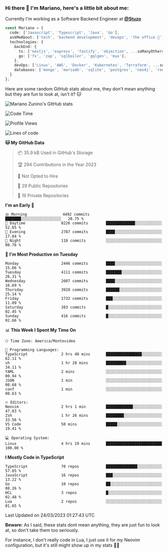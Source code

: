 ### Hi there 👋 I'm Mariano, here's a little bit about me:

Currently I'm working as a Software Backend Engineer at [**@Stuzo**](https://www.stuzo.com/)

```ts
const Mariano = {
  code: ['Javascript', 'Typescript', 'Java', 'Go'],
  askMeAbout: ['tech', 'backend development', 'devops', 'the office 💼'],
  technologies: {
    backEnd: {
      ts: ['nestjs', 'express', 'fastify', 'objection', ...soManyOthersFrameworks],
      go: ['fx', 'zap', 'sqlboiler', 'gqlgen', 'mux'],
    },
    devOps: ['Linux', 'AWS', 'Docker', 'Kubernetes', 'Terraform', ...soManyOthersTools],
    databases: ['mongo', 'mariadb', 'sqlite', 'postgres', 'neo4j', 'redis'],
  }
};
```

Here are some random GitHub stats about me, they don't mean anything but they are fun to look at, isn't it? 🐱

![Mariano Zunino's GitHub stats](https://github-readme-stats.vercel.app/api?username=marianozunino&count_private=true&show_icons=true&theme=radical)

<!--START_SECTION:waka-->
![Code Time](http://img.shields.io/badge/Code%20Time-646%20hrs%2055%20mins-blue)

![Profile Views](http://img.shields.io/badge/Profile%20Views-0-blue)

![Lines of code](https://img.shields.io/badge/From%20Hello%20World%20I%27ve%20Written-7.2%20million%20lines%20of%20code-blue)

**🐱 My GitHub Data** 

> 📦 35.9 kB Used in GitHub's Storage 
 > 
> 🏆 294 Contributions in the Year 2023
 > 
> 🚫 Not Opted to Hire
 > 
> 📜 29 Public Repositories 
 > 
> 🔑 19 Private Repositories 
 > 
**I'm an Early 🐤** 

```text
🌞 Morning                4492 commits        ███████░░░░░░░░░░░░░░░░░░   28.75 % 
🌆 Daytime                8226 commits        █████████████░░░░░░░░░░░░   52.65 % 
🌃 Evening                2787 commits        ████░░░░░░░░░░░░░░░░░░░░░   17.84 % 
🌙 Night                  118 commits         ░░░░░░░░░░░░░░░░░░░░░░░░░   00.76 % 
```
📅 **I'm Most Productive on Tuesday** 

```text
Monday                   2446 commits        ████░░░░░░░░░░░░░░░░░░░░░   15.66 % 
Tuesday                  4111 commits        ███████░░░░░░░░░░░░░░░░░░   26.31 % 
Wednesday                2607 commits        ████░░░░░░░░░░░░░░░░░░░░░   16.69 % 
Thursday                 3928 commits        ██████░░░░░░░░░░░░░░░░░░░   25.14 % 
Friday                   1732 commits        ███░░░░░░░░░░░░░░░░░░░░░░   11.09 % 
Saturday                 383 commits         █░░░░░░░░░░░░░░░░░░░░░░░░   02.45 % 
Sunday                   416 commits         █░░░░░░░░░░░░░░░░░░░░░░░░   02.66 % 
```


📊 **This Week I Spent My Time On** 

```text
🕑︎ Time Zone: America/Montevideo

💬 Programming Languages: 
TypeScript               2 hrs 40 mins       ████████████████░░░░░░░░░   62.11 % 
sh                       1 hr 28 mins        █████████░░░░░░░░░░░░░░░░   34.11 % 
YAML                     2 mins              ░░░░░░░░░░░░░░░░░░░░░░░░░   00.94 % 
JSON                     1 min               ░░░░░░░░░░░░░░░░░░░░░░░░░   00.68 % 
conf                     1 min               ░░░░░░░░░░░░░░░░░░░░░░░░░   00.63 % 

🔥 Editors: 
Neovim                   2 hrs 1 min         ████████████░░░░░░░░░░░░░   47.03 % 
Zsh                      1 hr 26 mins        ████████░░░░░░░░░░░░░░░░░   33.56 % 
VS Code                  50 mins             █████░░░░░░░░░░░░░░░░░░░░   19.41 % 

💻 Operating System: 
Linux                    4 hrs 19 mins       █████████████████████████   100.00 % 
```

**I Mostly Code in TypeScript** 

```text
TypeScript               70 repos            ██████████████░░░░░░░░░░░   57.85 % 
JavaScript               16 repos            ███░░░░░░░░░░░░░░░░░░░░░░   13.22 % 
Go                       10 repos            ██░░░░░░░░░░░░░░░░░░░░░░░   08.26 % 
HCL                      3 repos             █░░░░░░░░░░░░░░░░░░░░░░░░   02.48 % 
Lua                      2 repos             ░░░░░░░░░░░░░░░░░░░░░░░░░   01.65 % 
```




 Last Updated on 24/03/2023 01:27:43 UTC
<!--END_SECTION:waka-->

**Beware:** As I said, these stats dont mean anything, they are just fun to look at, so don't take them too seriously.

For instance, I don't really code in Lua, I just use it for my Neovim configuration, but it's still might show up in my stats 🤷‍♂️

